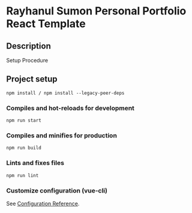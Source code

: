# Rayhanul Sumon Personal Portfolio React Template

## Description

Setup Procedure 

## Project setup

```
npm install / npm install --legacy-peer-deps 
``` 

### Compiles and hot-reloads for development

``` 
npm run start     
```   

### Compiles and minifies for production

```      
npm run build     
```
 
### Lints and fixes files    

```
npm run lint
```

### Customize configuration (vue-cli)

See [Configuration Reference](https://cli.vuejs.org/config/).
